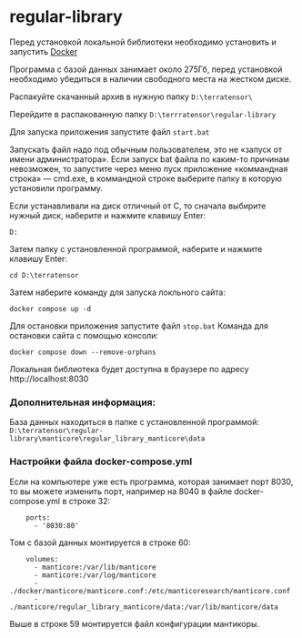 # regular-library


Перед установкой локальной библиотеки необходимо установить и запустить [Docker](https://desktop.docker.com/win/main/amd64/Docker%20Desktop%20Installer.exe?utm_source=docker&utm_medium=webreferral&utm_campaign=dd-smartbutton&utm_location=module)

Программа с базой данных занимает около 275Гб, перед установкой необходимо убедиться в наличии свободного места на жестком диске.

Распакуйте скачанный архив в нужную папку `D:\terratensor\`

Перейдите в распакованную папку `D:\terrratensor\regular-library`

Для запуска приложения запустите файл `start.bat`

Запускать файл надо под обычным пользователем, это не «запуск от имени администратора».
Если запуск bat файла по каким-то причинам невозможен, то запустите через меню пуск приложение «коммандная строка» — cmd.exe, в коммандной строке выберите папку в которую установили программу.

Если устанавливали на диск отличный от C, то сначала выбирите нужный диск, наберите и нажмите клавишу Enter:
```
D:
```
Затем папку с установленной программой, наберите и нажмите клавишу Enter:
```
cd D:\terratensor
```
Затем наберите команду для запуска локльного сайта:
```
docker compose up -d
```

Для остановки приложения запустите файл `stop.bat`
Команда для остановки сайта с помощью консоли:
```
docker compose down --remove-orphans
```

Локальная библиотека будет доступна в браузере по адресу http://localhost:8030

### Дополнительная информация:
База данных находиться в папке с установленной программой: `D:\terratensor\regular-library\manticore\regular_library_manticore\data`

### Настройки файла docker-compose.yml

Если на компьютере уже есть программа, которая занимает порт 8030, то вы можете изменить порт, например на 8040 в файле docker-compose.yml в строке 32:
```
    ports:
      - '8030:80'
```

Том с базой данных монтируется в строке 60:

```
    volumes:
      - manticore:/var/lib/manticore
      - manticore:/var/log/manticore
      - ./docker/manticore/manticore.conf:/etc/manticoresearch/manticore.conf
      - ./manticore/regular_library_manticore/data:/var/lib/manticore/data
```

Выше в строке 59 монтируется файл конфигурации мантикоры. 
